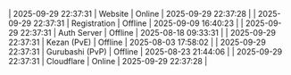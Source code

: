 | 2025-09-29 22:37:31 | Website | Online | 2025-09-29 22:37:28 |
| 2025-09-29 22:37:31 | Registration | Offline | 2025-09-09 16:40:23 |
| 2025-09-29 22:37:31 | Auth Server | Offline | 2025-08-18 09:33:31 |
| 2025-09-29 22:37:31 | Kezan (PvE) | Offline | 2025-08-03 17:58:02 |
| 2025-09-29 22:37:31 | Gurubashi (PvP) | Offline | 2025-08-23 21:44:06 |
| 2025-09-29 22:37:31 | Cloudflare | Online | 2025-09-29 22:37:28 |
